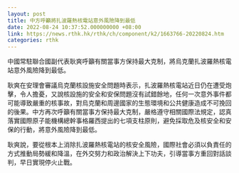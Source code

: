 ```yaml
---
layout: post
title: 中方呼籲將扎波羅熱核電站意外風險降到最低
date: 2022-08-24 10:37:52.000000000 +08:00
link: https://news.rthk.hk/rthk/ch/component/k2/1663766-20220824.htm
categories: rthk
---
```


中國常駐聯合國副代表耿爽呼籲有關當事方保持最大克制，將烏克蘭扎波羅熱核電站意外風險降到最低。

耿爽在安理會審議烏克蘭核設施安全問題時表示，扎波羅熱核電站近日仍在遭受炮擊，令人擔憂，又說核設施的安全和安保問題沒有試錯餘地，任何一次意外事件都可能導致嚴重的核事故，對烏克蘭和周邊國家的生態環境和公共健康造成不可挽回的後果。中方再次呼籲有關當事方保持最大克制，嚴格遵守相關國際法規定，認真落實國際原子能機構總幹事格羅西提出的七項支柱原則，避免採取危及核安全和安保的行動，將意外風險降到最低。

耿爽說，要從根本上消除扎波羅熱核電站的核安全風險，國際社會必須以負責任的方式推動局勢緩和降溫，在外交努力和政治解決上下功夫，引導當事方重回對話談判，早日實現停火止戰。
